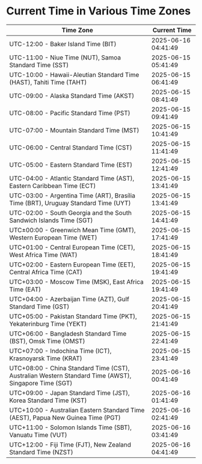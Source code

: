 # Current Time in Various Time Zones

| Time Zone | Current Time |
|-----------|--------------|
| UTC-12:00 - Baker Island Time (BIT) | 2025-06-16 04:41:49 |
| UTC-11:00 - Niue Time (NUT), Samoa Standard Time (SST) | 2025-06-15 05:41:49 |
| UTC-10:00 - Hawaii-Aleutian Standard Time (HAST), Tahiti Time (TAHT) | 2025-06-15 06:41:49 |
| UTC-09:00 - Alaska Standard Time (AKST) | 2025-06-15 08:41:49 |
| UTC-08:00 - Pacific Standard Time (PST) | 2025-06-15 09:41:49 |
| UTC-07:00 - Mountain Standard Time (MST) | 2025-06-15 10:41:49 |
| UTC-06:00 - Central Standard Time (CST) | 2025-06-15 11:41:49 |
| UTC-05:00 - Eastern Standard Time (EST) | 2025-06-15 12:41:49 |
| UTC-04:00 - Atlantic Standard Time (AST), Eastern Caribbean Time (ECT) | 2025-06-15 13:41:49 |
| UTC-03:00 - Argentina Time (ART), Brasília Time (BRT), Uruguay Standard Time (UYT) | 2025-06-15 13:41:49 |
| UTC-02:00 - South Georgia and the South Sandwich Islands Time (SGT) | 2025-06-15 14:41:49 |
| UTC±00:00 - Greenwich Mean Time (GMT), Western European Time (WET) | 2025-06-15 17:41:49 |
| UTC+01:00 - Central European Time (CET), West Africa Time (WAT) | 2025-06-15 18:41:49 |
| UTC+02:00 - Eastern European Time (EET), Central Africa Time (CAT) | 2025-06-15 19:41:49 |
| UTC+03:00 - Moscow Time (MSK), East Africa Time (EAT) | 2025-06-15 19:41:49 |
| UTC+04:00 - Azerbaijan Time (AZT), Gulf Standard Time (GST) | 2025-06-15 20:41:49 |
| UTC+05:00 - Pakistan Standard Time (PKT), Yekaterinburg Time (YEKT) | 2025-06-15 21:41:49 |
| UTC+06:00 - Bangladesh Standard Time (BST), Omsk Time (OMST) | 2025-06-15 22:41:49 |
| UTC+07:00 - Indochina Time (ICT), Krasnoyarsk Time (KRAT) | 2025-06-15 23:41:49 |
| UTC+08:00 - China Standard Time (CST), Australian Western Standard Time (AWST), Singapore Time (SGT) | 2025-06-16 00:41:49 |
| UTC+09:00 - Japan Standard Time (JST), Korea Standard Time (KST) | 2025-06-16 01:41:49 |
| UTC+10:00 - Australian Eastern Standard Time (AEST), Papua New Guinea Time (PGT) | 2025-06-16 02:41:49 |
| UTC+11:00 - Solomon Islands Time (SBT), Vanuatu Time (VUT) | 2025-06-16 03:41:49 |
| UTC+12:00 - Fiji Time (FJT), New Zealand Standard Time (NZST) | 2025-06-16 04:41:49 |
